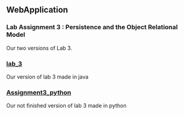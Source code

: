 ## WebApplication

### Lab Assignment 3 : Persistence and the Object Relational Model 

Our two versions of Lab 3.

### [lab_3](./lab_3)
Our version of lab 3 made in java


### [Assignment3_python](./Assignment3_python/Assignment3_python)
Our not finished version of lab 3 made in python
